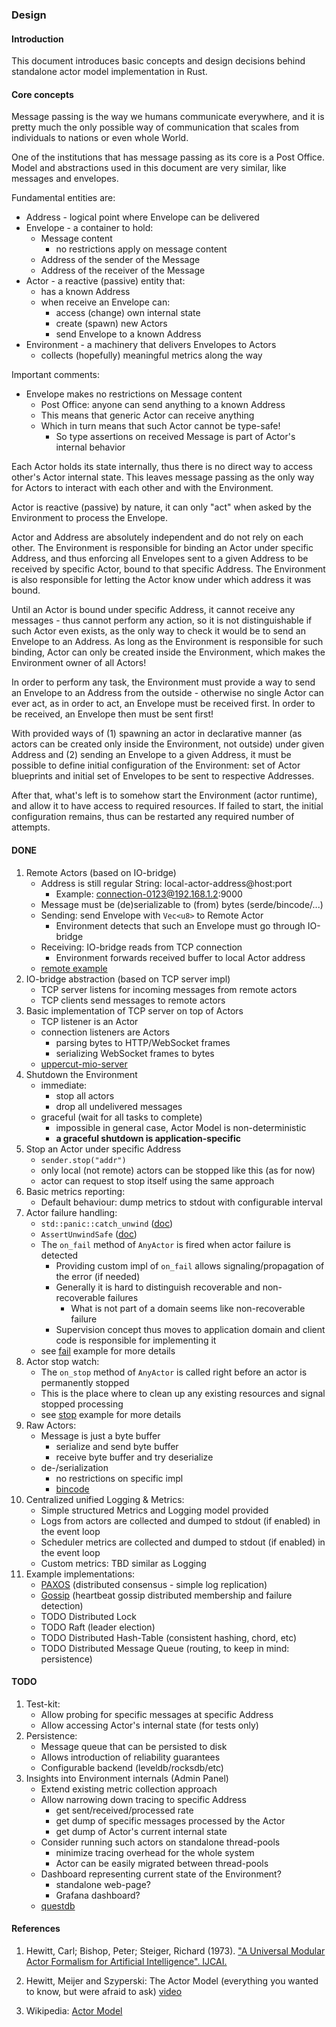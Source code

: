 ### Design

#### Introduction

This document introduces basic concepts and design decisions behind standalone 
actor model implementation in Rust.

#### Core concepts

Message passing is the way we humans communicate everywhere, and it is pretty much 
the only possible way of communication that scales from individuals to nations or 
even whole World.

One of the institutions that has message passing as its core is a Post Office. 
Model and abstractions used in this document are very similar, like messages 
and envelopes.

Fundamental entities are:
- Address - logical point where Envelope can be delivered
- Envelope - a container to hold:
  - Message content
    - no restrictions apply on message content
  - Address of the sender of the Message
  - Address of the receiver of the Message
- Actor - a reactive (passive) entity that:
  - has a known Address
  - when receive an Envelope can:
    - access (change) own internal state
    - create (spawn) new Actors
    - send Envelope to a known Address
- Environment - a machinery that delivers Envelopes to Actors
  - collects (hopefully) meaningful metrics along the way

Important comments:
- Envelope makes no restrictions on Message content
  - Post Office: anyone can send anything to a known Address
  - This means that generic Actor can receive anything
  - Which in turn means that such Actor cannot be type-safe!
    - So type assertions on received Message is part of Actor's internal behavior

Each Actor holds its state internally, thus there is no direct way to access 
other's Actor internal state. This leaves message passing as the only way for 
Actors to interact with each other and with the Environment.

Actor is reactive (passive) by nature, it can only "act" when asked by the 
Environment to process the Envelope.

Actor and Address are absolutely independent and do not rely on each other. 
The Environment is responsible for binding an Actor under specific Address, 
and thus enforcing all Envelopes sent to a given Address to be received by
specific Actor, bound to that specific Address. The Environment is also 
responsible for letting the Actor know under which address it was bound.

Until an Actor is bound under specific Address, it cannot receive any messages -
thus cannot perform any action, so it is not distinguishable if such Actor even 
exists, as the only way to check it would be to send an Envelope to an Address.
As long as the Environment is responsible for such binding, Actor can only be
created inside the Environment, which makes the Environment owner of all Actors!

In order to perform any task, the Environment must provide a way to send an
Envelope to an Address from the outside - otherwise no single Actor can ever act, 
as in order to act, an Envelope must be received first. In order to be received, 
an Envelope then must be sent first!

With provided ways of (1) spawning an actor in declarative manner (as actors can
be created only inside the Environment, not outside) under given Address and (2)
sending an Envelope to a given Address, it must be possible to define initial 
configuration of the Environment: set of Actor blueprints and initial set of 
Envelopes to be sent to respective Addresses.

After that, what's left is to somehow start the Environment (actor runtime), and 
allow it to have access to required resources. If failed to start, the initial
configuration remains, thus can be restarted any required number of attempts.

#### DONE
1. Remote Actors (based on IO-bridge)
   - Address is still regular String: local-actor-address@host:port
     - Example: connection-0123@192.168.1.2:9000
   - Message must be (de)serializable to (from) bytes (serde/bincode/...)
   - Sending: send Envelope with `Vec<u8>` to Remote Actor
     - Environment detects that such an Envelope must go through IO-bridge
   - Receiving: IO-bridge reads from TCP connection
     - Environment forwards received buffer to local Actor address
   - [remote example](https://github.com/sergey-melnychuk/uppercut/blob/master/examples/remote.rs)
1. IO-bridge abstraction (based on TCP server impl)
   - TCP server listens for incoming messages from remote actors
   - TCP clients send messages to remote actors
1. Basic implementation of TCP server on top of Actors
   - TCP listener is an Actor
   - connection listeners are Actors
     - parsing bytes to HTTP/WebSocket frames
     - serializing WebSocket frames to bytes
   - [uppercut-mio-server](https://github.com/sergey-melnychuk/uppercut-lab/tree/master/uppercut-mio-server)
1. Shutdown the Environment
   - immediate:
     - stop all actors
     - drop all undelivered messages
   - graceful (wait for all tasks to complete)
     - impossible in general case, Actor Model is non-deterministic
     - **a graceful shutdown is application-specific**
1. Stop an Actor under specific Address
   - `sender.stop("addr")`
   - only local (not remote) actors can be stopped like this (as for now)
   - actor can request to stop itself using the same approach
1. Basic metrics reporting:
   - Default behaviour: dump metrics to stdout with configurable interval
1. Actor failure handling:
   - `std::panic::catch_unwind` ([doc](https://doc.rust-lang.org/std/panic/fn.catch_unwind.html))
   - `AssertUnwindSafe` ([doc](https://doc.rust-lang.org/std/panic/struct.AssertUnwindSafe.html))
   - The `on_fail` method of `AnyActor` is fired when actor failure is detected
     - Providing custom impl of `on_fail` allows signaling/propagation of the error (if needed)
     - Generally it is hard to distinguish recoverable and non-recoverable failures
       - What is not part of a domain seems like non-recoverable failure
     - Supervision concept thus moves to application domain and client code is responsible for implementing it
   - see [fail](/examples/fail.rs) example for more details
1. Actor stop watch:
   - The `on_stop` method of `AnyActor` is called right before an actor is permanently stopped
   - This is the place where to clean up any existing resources and signal stopped processing
   - see [stop](/examples/stop.rs) example for more details
1. Raw Actors:
   - Message is just a byte buffer
     - serialize and send byte buffer
     - receive byte buffer and try deserialize
   - de-/serialization
     - no restrictions on specific impl
     - [bincode](https://github.com/servo/bincode)
1. Centralized unified Logging & Metrics:
   - Simple structured Metrics and Logging model provided
   - Logs from actors are collected and dumped to stdout (if enabled) in the event loop
   - Scheduler metrics are collected and dumped to stdout (if enabled) in the event loop
   - Custom metrics: TBD similar as Logging
1. Example implementations:
   - [PAXOS](/examples/paxos.rs) (distributed consensus - simple log replication)
   - [Gossip](/examples/gossip.rs) (heartbeat gossip distributed membership and failure detection)
   - TODO Distributed Lock
   - TODO Raft (leader election)
   - TODO Distributed Hash-Table (consistent hashing, chord, etc)
   - TODO Distributed Message Queue (routing, to keep in mind: persistence)

#### TODO
1. Test-kit:
   - Allow probing for specific messages at specific Address
   - Allow accessing Actor's internal state (for tests only)
1. Persistence:
   - Message queue that can be persisted to disk
   - Allows introduction of reliability guarantees
   - Configurable backend (leveldb/rocksdb/etc)
1. Insights into Environment internals (Admin Panel)
   - Extend existing metric collection approach
   - Allow narrowing down tracing to specific Address
     - get sent/received/processed rate
     - get dump of specific messages processed by the Actor
     - get dump of Actor's current internal state
   - Consider running such actors on standalone thread-pools
     - minimize tracing overhead for the whole system
     - Actor can be easily migrated between thread-pools
   - Dashboard representing current state of the Environment?
     - standalone web-page?
     - Grafana dashboard?
   - [questdb](https://questdb.io/)

#### References

1. Hewitt, Carl; Bishop, Peter; Steiger, Richard (1973). ["A Universal Modular Actor Formalism for Artificial Intelligence". IJCAI.](
https://www.ijcai.org/Proceedings/73/Papers/027B.pdf)

1. Hewitt, Meijer and Szyperski: The Actor Model (everything you wanted to know, but were afraid to ask) [video](https://channel9.msdn.com/Shows/Going+Deep/Hewitt-Meijer-and-Szyperski-The-Actor-Model-everything-you-wanted-to-know-but-were-afraid-to-ask)

1. Wikipedia: [Actor Model](https://en.wikipedia.org/wiki/Actor_model)
